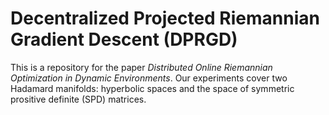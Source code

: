 # Decentralized Projected Riemannian Gradient Descent (DPRGD)
This is a repository for the paper *Distributed Online Riemannian Optimization in Dynamic Environments*. Our experiments cover two Hadamard manifolds: hyperbolic spaces and the space of symmetric prositive definite (SPD) matrices. 


